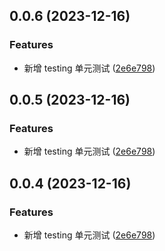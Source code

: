 ## 0.0.6 (2023-12-16)

### Features

- 新增 testing 单元测试 ([2e6e798](https://github.com/docabs/dinia/commit/2e6e798138892e9a1de7f32852740bf3359495d8))

## 0.0.5 (2023-12-16)

### Features

- 新增 testing 单元测试 ([2e6e798](https://github.com/docabs/dinia/commit/2e6e798138892e9a1de7f32852740bf3359495d8))

## 0.0.4 (2023-12-16)

### Features

- 新增 testing 单元测试 ([2e6e798](https://github.com/docabs/dinia/commit/2e6e798138892e9a1de7f32852740bf3359495d8))
